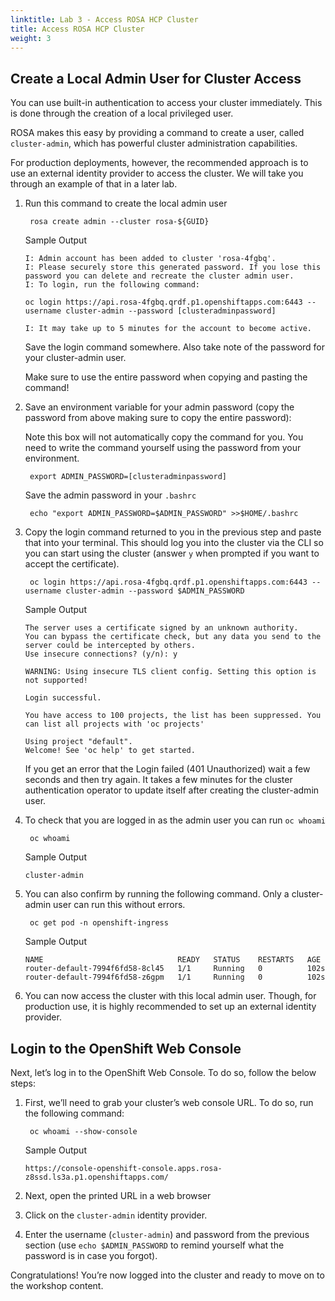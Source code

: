 ```yaml
---
linktitle: Lab 3 - Access ROSA HCP Cluster
title: Access ROSA HCP Cluster
weight: 3
---
```


## Create a Local Admin User for Cluster Access 
You can use built-in authentication to access your cluster immediately. This is done through the creation of a local privileged user.

ROSA makes this easy by providing a command to create a user, called `cluster-admin`, which has powerful cluster administration capabilities.

For production deployments, however, the recommended approach is to use an external identity provider to access the cluster. We will take you through an example of that in a later lab.


1. Run this command to create the local admin user

        rosa create admin --cluster rosa-${GUID}

   Sample Output
   ```tpl
   I: Admin account has been added to cluster 'rosa-4fgbq'.
   I: Please securely store this generated password. If you lose this password you can delete and recreate the cluster admin user.
   I: To login, run the following command:

   oc login https://api.rosa-4fgbq.qrdf.p1.openshiftapps.com:6443 --username cluster-admin --password [clusteradminpassword]

   I: It may take up to 5 minutes for the account to become active.
   ```
   Save the login command somewhere. Also take note of the password for your cluster-admin user.

   Make sure to use the entire password when copying and pasting the command!      

2. Save an environment variable for your admin password (copy the password from above making sure to copy the entire password):

   Note this box will not automatically copy the command for you. You need to write the command yourself using the password from your environment.

        export ADMIN_PASSWORD=[clusteradminpassword]

   Save the admin password in your `.bashrc`

        echo "export ADMIN_PASSWORD=$ADMIN_PASSWORD" >>$HOME/.bashrc

3. Copy the login command returned to you in the previous step and paste that into your terminal. This should log you into the cluster via the CLI so you can start using the cluster (answer `y` when prompted if you want to accept the certificate).

        oc login https://api.rosa-4fgbq.qrdf.p1.openshiftapps.com:6443 --username cluster-admin --password $ADMIN_PASSWORD

   Sample Output
   ```tpl
   The server uses a certificate signed by an unknown authority.
   You can bypass the certificate check, but any data you send to the server could be intercepted by others.
   Use insecure connections? (y/n): y

   WARNING: Using insecure TLS client config. Setting this option is not supported!

   Login successful.

   You have access to 100 projects, the list has been suppressed. You can list all projects with 'oc projects'

   Using project "default".
   Welcome! See 'oc help' to get started.
   ```

   If you get an error that the Login failed (401 Unauthorized) wait a few seconds and then try again. It takes a few minutes for the cluster authentication operator to update itself after creating the cluster-admin user.


4. To check that you are logged in as the admin user you can run `oc whoami`

        oc whoami

   Sample Output
   ```tpl
   cluster-admin
   ```
5. You can also confirm by running the following command. Only a cluster-admin user can run this without errors.

        oc get pod -n openshift-ingress

   Sample Output
   ```tpl
   NAME                              READY   STATUS    RESTARTS   AGE
   router-default-7994f6fd58-8cl45   1/1     Running   0          102s
   router-default-7994f6fd58-z6gpm   1/1     Running   0          102s
   ```

6. You can now access the cluster with this local admin user. Though, for production use, it is highly recommended to set up an external identity provider.

## Login to the OpenShift Web Console 

Next, let’s log in to the OpenShift Web Console. To do so, follow the below steps:

1. First, we’ll need to grab your cluster’s web console URL. To do so, run the following command:

        oc whoami --show-console

    Sample Output
    ```tpl
    https://console-openshift-console.apps.rosa-z8ssd.ls3a.p1.openshiftapps.com/
    ```

2. Next, open the printed URL in a web browser

3. Click on the `cluster-admin` identity provider.

4. Enter the username (`cluster-admin`) and password from the previous section (use `echo $ADMIN_PASSWORD` to remind yourself what the password is in case you forgot).

Congratulations! You’re now logged into the cluster and ready to move on to the workshop content.
